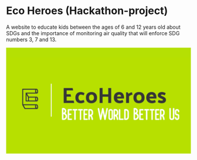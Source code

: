 # Eco Heroes (Hackathon-project)

A website to educate kids between the ages of 6 and 12 years old about SDGs and the importance of monitoring  air quality that will enforce SDG numbers 3, 7 and 13.

![logo](Dashboard/scripts/static/images/logo_green.png)
